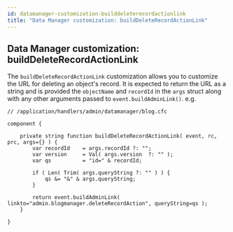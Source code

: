 ```yaml
---
id: datamanager-customization-builddeleterecordactionlink
title: "Data Manager customization: buildDeleteRecordActionLink"
---
```


## Data Manager customization: buildDeleteRecordActionLink

The `buildDeleteRecordActionLink` customization allows you to customize the URL for deleting an object's record. It is expected to return the URL as a string and is provided the `objectName` and `recordId` in the `args` struct along with any other arguments passed to `event.buildAdminLink()`. e.g.

```luceescript
// /application/handlers/admin/datamanager/blog.cfc

component {

	private string function buildDeleteRecordActionLink( event, rc, prc, args={} ) {
		var recordId    = args.recordId ?: "";
		var version     = Val( args.version  ?: "" );
		var qs          = "id=" & recordId;
		
		if ( Len( Trim( args.queryString ?: "" ) ) {
			qs &= "&" & args.queryString;
		}

		return event.buildAdminLink( linkto="admin.blogmanager.deleteRecordAction", queryString=qs );
	}

}
```



